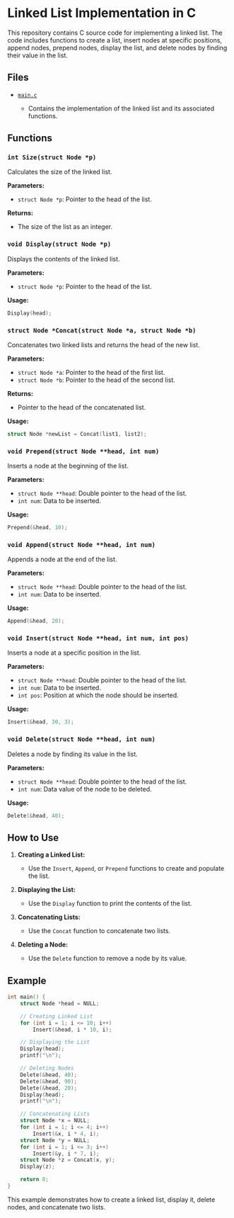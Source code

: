 # Linked List Implementation in C

This repository contains C source code for implementing a linked list. The code includes functions to create a list, insert nodes at specific positions, append nodes, prepend nodes, display the list, and delete nodes by finding their value in the list.

## Files

- [`main.c`](https://github.com/dhr2v/ds-lab/blob/main/Lab-3/main.c)

  - Contains the implementation of the linked list and its associated functions.

## Functions

### `int Size(struct Node *p)`

Calculates the size of the linked list.

**Parameters:**

- `struct Node *p`: Pointer to the head of the list.

**Returns:**

- The size of the list as an integer.

### `void Display(struct Node *p)`

Displays the contents of the linked list.

**Parameters:**

- `struct Node *p`: Pointer to the head of the list.

**Usage:**

```c
Display(head);
```

### `struct Node *Concat(struct Node *a, struct Node *b)`

Concatenates two linked lists and returns the head of the new list.

**Parameters:**

- `struct Node *a`: Pointer to the head of the first list.
- `struct Node *b`: Pointer to the head of the second list.

**Returns:**

- Pointer to the head of the concatenated list.

**Usage:**

```c
struct Node *newList = Concat(list1, list2);
```

### `void Prepend(struct Node **head, int num)`

Inserts a node at the beginning of the list.

**Parameters:**

- `struct Node **head`: Double pointer to the head of the list.
- `int num`: Data to be inserted.

**Usage:**

```c
Prepend(&head, 10);
```

### `void Append(struct Node **head, int num)`

Appends a node at the end of the list.

**Parameters:**

- `struct Node **head`: Double pointer to the head of the list.
- `int num`: Data to be inserted.

**Usage:**

```c
Append(&head, 20);
```

### `void Insert(struct Node **head, int num, int pos)`

Inserts a node at a specific position in the list.

**Parameters:**

- `struct Node **head`: Double pointer to the head of the list.
- `int num`: Data to be inserted.
- `int pos`: Position at which the node should be inserted.

**Usage:**

```c
Insert(&head, 30, 3);
```

### `void Delete(struct Node **head, int num)`

Deletes a node by finding its value in the list.

**Parameters:**

- `struct Node **head`: Double pointer to the head of the list.
- `int num`: Data value of the node to be deleted.

**Usage:**

```c
Delete(&head, 40);
```

## How to Use

1. **Creating a Linked List:**

   - Use the `Insert`, `Append`, or `Prepend` functions to create and populate the list.

2. **Displaying the List:**

   - Use the `Display` function to print the contents of the list.

3. **Concatenating Lists:**

   - Use the `Concat` function to concatenate two lists.

4. **Deleting a Node:**
   - Use the `Delete` function to remove a node by its value.

## Example

```c
int main() {
    struct Node *head = NULL;

    // Creating Linked List
    for (int i = 1; i <= 10; i++)
        Insert(&head, i * 10, i);

    // Displaying the List
    Display(head);
    printf("\n");

    // Deleting Nodes
    Delete(&head, 40);
    Delete(&head, 90);
    Delete(&head, 20);
    Display(head);
    printf("\n");

    // Concatenating Lists
    struct Node *x = NULL;
    for (int i = 1; i <= 4; i++)
        Insert(&x, i * 4, i);
    struct Node *y = NULL;
    for (int i = 1; i <= 3; i++)
        Insert(&y, i * 7, i);
    struct Node *z = Concat(x, y);
    Display(z);

    return 0;
}
```

This example demonstrates how to create a linked list, display it, delete nodes, and concatenate two lists.

